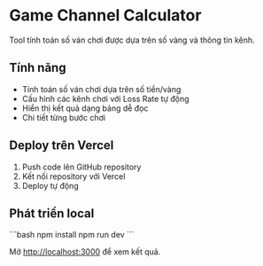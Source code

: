 # Game Channel Calculator

Tool tính toán số ván chơi được dựa trên số vàng và thông tin kênh.

## Tính năng

- Tính toán số ván chơi dựa trên số tiền/vàng
- Cấu hình các kênh chơi với Loss Rate tự động
- Hiển thị kết quả dạng bảng dễ đọc
- Chi tiết từng bước chơi

## Deploy trên Vercel

1. Push code lên GitHub repository
2. Kết nối repository với Vercel
3. Deploy tự động

## Phát triển local

\`\`\`bash
npm install
npm run dev
\`\`\`

Mở [http://localhost:3000](http://localhost:3000) để xem kết quả.
